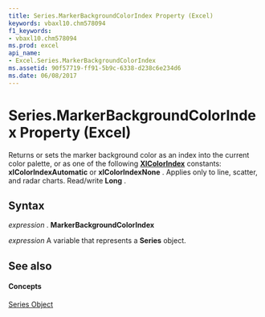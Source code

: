 ```yaml
---
title: Series.MarkerBackgroundColorIndex Property (Excel)
keywords: vbaxl10.chm578094
f1_keywords:
- vbaxl10.chm578094
ms.prod: excel
api_name:
- Excel.Series.MarkerBackgroundColorIndex
ms.assetid: 90f57719-ff91-5b9c-6338-d238c6e234d6
ms.date: 06/08/2017
---
```



# Series.MarkerBackgroundColorIndex Property (Excel)

Returns or sets the marker background color as an index into the current color palette, or as one of the following  **[XlColorIndex](xlcolorindex-enumeration-excel.md)** constants: **xlColorIndexAutomatic** or **xlColorIndexNone** . Applies only to line, scatter, and radar charts. Read/write **Long** .


## Syntax

 _expression_ . **MarkerBackgroundColorIndex**

 _expression_ A variable that represents a **Series** object.


## See also


#### Concepts


[Series Object](series-object-excel.md)

